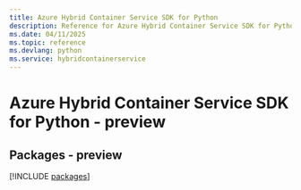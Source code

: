 ```yaml
---
title: Azure Hybrid Container Service SDK for Python
description: Reference for Azure Hybrid Container Service SDK for Python
ms.date: 04/11/2025
ms.topic: reference
ms.devlang: python
ms.service: hybridcontainerservice
---
```

# Azure Hybrid Container Service SDK for Python - preview
## Packages - preview
[!INCLUDE [packages](hybrid-container-service-index.md)]